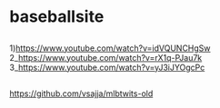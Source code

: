 # baseballsite


##

1)https://www.youtube.com/watch?v=idVQUNCHgSw
2_https://www.youtube.com/watch?v=rX1q-PJau7k
3_https://www.youtube.com/watch?v=yJ3iJYOgcPc


##

https://github.com/vsajja/mlbtwits-old
